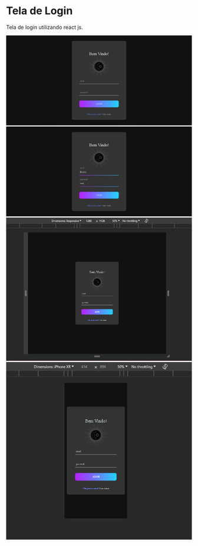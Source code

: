 # Tela de Login

<p>
    Tela de login utilizando react js.
<p/>

<img src="img-readme/login1.PNG"/>
<img src="img-readme/login4.PNG"/>
<img src="img-readme/login2.PNG"/>
<img src="img-readme/login3.PNG"/>
